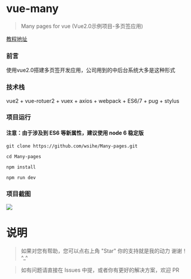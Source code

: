 # vue-many
> Many pages for vue (Vue2.0示例项目-多页签应用)

[教程地址](http://wusihe.com/2017/07/02/Vue2-1/)


### 前言

使用vue2.0搭建多页签开发应用，公司用到的中后台系统大多是这种形式


### 技术栈

vue2 + vue-rotuer2 + vuex + axios + webpack + ES6/7 + pug + stylus


### 项目运行

#### 注意：由于涉及到 ES6 等新属性，建议使用 node 6 稳定版

```
git clone https://github.com/wsihe/Many-pages.git

cd Many-pages

npm install

npm run dev

```

### 项目截图

![](https://static.oschina.net/uploads/img/201708/08102312_5Tfu.png "")

# 说明

>  如果对您有帮助，您可以点右上角 "Star" 你的支持就是我的动力 谢谢！ ^_^

>  如有问题请直接在 Issues 中提，或者你有更好的解决方案，欢迎 PR



